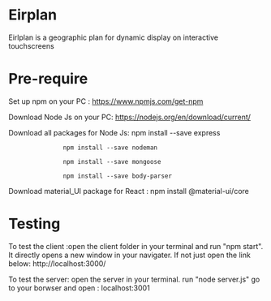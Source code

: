 # Eirplan
Eirlplan is a geographic plan for dynamic display on interactive touchscreens 

# Pre-require
Set up npm on your PC : https://www.npmjs.com/get-npm

Download Node Js on your PC: https://nodejs.org/en/download/current/

Download all packages for Node Js: npm install --save express

				   npm install --save nodeman

				   npm install --save mongoose

				   npm install --save body-parser

Download material_UI package for React : npm install @material-ui/core

# Testing
To test the client :open the client folder in your terminal and run "npm start". It directly opens a new window in your navigater.
If not just open the link below: http://localhost:3000/

To test the server: open the server in your terminal.
		    run "node server.js"
		    go to your borwser and open : localhost:3001

